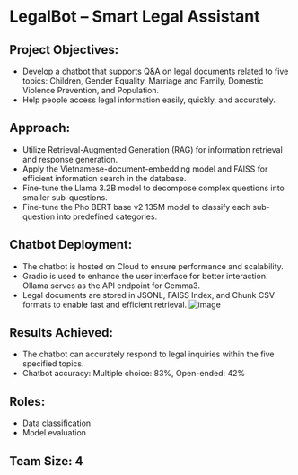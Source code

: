 # LegalBot – Smart Legal Assistant  
## Project Objectives:

- Develop a chatbot that supports Q&A on legal documents related to five topics: Children, Gender Equality, Marriage and Family, Domestic Violence Prevention, and Population.
- Help people access legal information easily, quickly, and accurately.

## Approach:

- Utilize Retrieval-Augmented Generation (RAG) for information retrieval and response generation.
- Apply the Vietnamese-document-embedding model and FAISS for efficient information search in the database.
- Fine-tune the Llama 3.2B model to decompose complex questions into smaller sub-questions.
- Fine-tune the Pho BERT base v2 135M model to classify each sub-question into predefined categories.

## Chatbot Deployment:

- The chatbot is hosted on Cloud to ensure performance and scalability.
- Gradio is used to enhance the user interface for better interaction. Ollama serves as the API endpoint for Gemma3.
- Legal documents are stored in JSONL, FAISS Index, and Chunk CSV formats to enable fast and efficient retrieval.
![image](https://github.com/user-attachments/assets/434cfe75-d085-4529-8308-9c22a43358b4)
## Results Achieved:

- The chatbot can accurately respond to legal inquiries within the five specified topics.
- Chatbot accuracy: Multiple choice: 83%, Open-ended: 42%

## Roles:

- Data classification
- Model evaluation

## Team Size: 4
